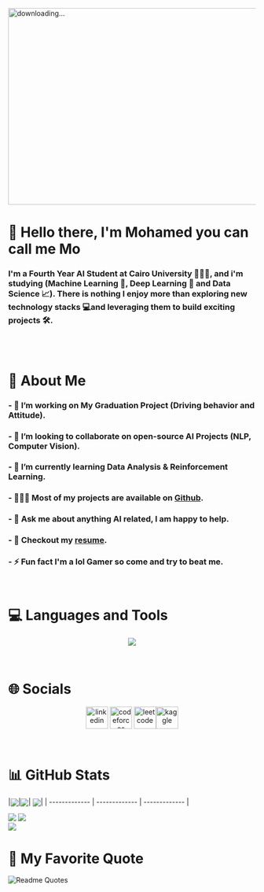 <img align="center" alt=" downloading..." src="https://i.pinimg.com/originals/3c/84/cd/3c84cdb1e180a46031edaed16e042beb.gif" width="1000" height="400" />

# 👋 Hello there, I'm Mohamed you can call me Mo
### I'm a Fourth Year AI Student at Cairo University 🧑🏻‍🎓, and i'm studying (Machine Learning 🤖, Deep Learning 🧠 and Data Science 📈). There is nothing I enjoy more than exploring new technology stacks 💻and leveraging them to build exciting projects 🛠️.
<br/>
<br/>

# 💫 About Me
### - 🔭 I’m working on My Graduation Project (Driving behavior and Attitude).
### - 👯 I’m looking to collaborate on open-source AI Projects (NLP, Computer Vision).
### - 🌱 I’m currently learning Data Analysis & Reinforcement Learning.
### - 👩🏻‍💻 Most of my projects are available on [Github](https://github.com/organizations/AI-Code-Buddies).
### - 💬 Ask me about anything AI related, I am happy to help.
### - 📝 Checkout my [resume](https://drive.google.com/file/d/1qf2qmLTmUDSf0Ndkjdd8NlI0QkJ7syVi/view?usp=sharing).
### - ⚡ Fun fact I'm a lol Gamer so come and try to beat me.
<br/>

# 💻 Languages and Tools
<p align="center">
    <img src="https://skillicons.dev/icons?i=py,tensorflow,pytorch,matlab,mysql,php,laravel,cpp,java,git&perline=5" />
</p>
<br/>

# 🌐 Socials
<p align="center">
  <a href="https://www.linkedin.com/in/mo-sam-mo/"><img src="https://cdn.jsdelivr.net/gh/devicons/devicon/icons/linkedin/linkedin-original.svg" alt="linkedin" width="45" height="45"/></a> <a href="https://codeforces.com/profile/Xx_MOHAMED_xX"><img src="https://art.npanuhin.me/SVG/Codeforces/Codeforces.colored.svg" alt="codeforces" width="45" height="45" padding="" /></a> <a href="https://leetcode.com/Xx_Mohamed_xX/"><img src="https://cdn.iconscout.com/icon/free/png-512/leetcode-3521542-2944960.png?f=avif&w=256" alt="leetcode" width="45" height="45"/></a><a href="https://www.kaggle.com/mohamedsammer"><img src="https://www.vectorlogo.zone/logos/kaggle/kaggle-icon.svg" alt="kaggle" width="45" height="45"/></a> 
</p>
<br/>

# 📊 GitHub Stats
|<img align="center" src="https://github-readme-stats.vercel.app/api?username=mo-sam-mo&theme=dark&hide_border=false&include_all_commits=false&count_private=false"/>|<img align="center" src="https://github-readme-streak-stats.herokuapp.com/?user=mo-sam-mo&theme=dark&hide_border=false" />|
<img align="center" src="https://github-readme-stats.vercel.app/api/top-langs/?username=mo-sam-mo&theme=dark&hide_border=false&include_all_commits=false&count_private=false&layout=compact" />|
| ------------- | ------------- | ------------- |


![](https://github-readme-stats.vercel.app/api?username=mo-sam-mo&theme=dark&hide_border=false&include_all_commits=false&count_private=false) ![](https://github-readme-streak-stats.herokuapp.com/?user=mo-sam-mo&theme=dark&hide_border=false)<br/>
![](https://github-readme-stats.vercel.app/api/top-langs/?username=mo-sam-mo&theme=dark&hide_border=false&include_all_commits=false&count_private=false&layout=compact)
<br/>

# 💬 My Favorite Quote
![Readme Quotes](https://quotes-github-readme.vercel.app/api?quote=What%20doesn’t%20kill%20you,%20makes%20you%20stronger&author=Friedrich%20Nietzsche&type=horizontal&theme=dark)
